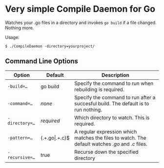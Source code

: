 # Very simple Compile Daemon for Go

Watches your .go files in a directory and invokes `go build` if
a file changed. Nothing more.

Usage:

	$ ./CompileDaemon -directory=yourproject/

## Command Line Options

Option    | Default     | Description
--------- | ----------- | -----------
`-build=…`   | go build    | Specify the command to run when rebuilding is required.
`-command=…` | *none*      | Specify the command to run after a succesful build. The default is to run nothing.
`-directory=…` | *required* | Which directory to watch. This is required.
`-pattern=…` | (.+\.go&#124;.+\.c)$ | A regular expression which matches the files to watch. The default watches *.go* and *.c* files.
`-recursive=…` | true      | Recurse down the specified directory
